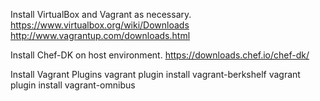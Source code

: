 Install VirtualBox and Vagrant as necessary.
https://www.virtualbox.org/wiki/Downloads
http://www.vagrantup.com/downloads.html

Install Chef-DK on host environment.
https://downloads.chef.io/chef-dk/

Install Vagrant Plugins
vagrant plugin install vagrant-berkshelf
vagrant plugin install vagrant-omnibus